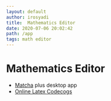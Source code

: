 ```yaml
---
layout: default
author: irosyadi
title:  Mathematics Editor
date: 2020-07-06 20:02:42
path: /app
tags: math editor
---
```


# Mathematics Editor

- [Matcha](https://www.mathcha.io/) plus desktop app
- [Online Latex Codecogs](https://www.codecogs.com/latex/eqneditor.php)
